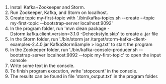 1. Install Kafka+Zookeeper and Storm.
2. Run Zookeeper, Kafka, and Storm on localhost.
3. Create topic my-first-topic with './bin/kafka-topics.sh --create --topic my-first-topic --bootstrap-server localhost:9092'
4. In the program folder, run 'mvn clean package -Dstorm.kafka.client.version=3.1.0 -Dcheckstyle.skip' to create a .jar file
5. In the Storm folder, run './bin/storm jar <path to KStorm>/target/storm-kafka-client-examples-2.4.0.jar KafkaStormSample > log.txt' to start the program
6. In the Zookeeper folder, run './bin/kafka-console-producer.sh --bootstrap-server localhost:9092 --topic my-first-topic' to open the input console
7. Write some text in the console.
8. To finish program execution, write 'stopcount' in the console.
9. The results can be found in file 'storm_output.txt' in the program folder.
